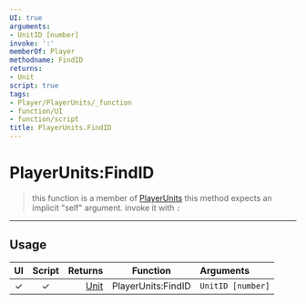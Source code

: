 ```yaml
---
UI: true
arguments:
- UnitID [number]
invoke: ':'
memberOf: Player
methodname: FindID
returns:
- Unit
script: true
tags:
- Player/PlayerUnits/_function
- function/UI
- function/script
title: PlayerUnits.FindID
---
```

# PlayerUnits:FindID
> this function is a member of [PlayerUnits](civ-6/lua/PlayerUnits.md)
> this method expects an implicit "self" argument. invoke it with `:`
-----
## Usage
|  UI | Script | Returns | Function | Arguments |
|:---:|:------:|-------:|:--------:|:---------|
|✓|✓|[Unit](civ-6/lua/Unit.md)|PlayerUnits:FindID|`UnitID [number]`|
